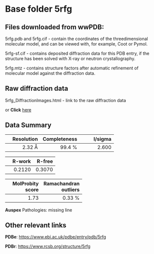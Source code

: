 # Base folder 5rfg

## Files downloaded from wwPDB:

5rfg.pdb and 5rfg.cif - contain the coordinates of the threedimensional molecular model, and can be viewed with, for example, Coot or Pymol.

5rfg-sf.cif - contains deposited diffraction data for this PDB entry, if the structure has been solved with X-ray or neutron crystallography.

5rfg.mtz - contains structure factors after automatic refinement of molecular model against the diffraction data.

## Raw diffraction data

5rfg_DiffractionImages.html - link to the raw diffraction data 

or **Click** [here](https://zenodo.org/record/3731369) 

## Data Summary
|   | Resolution | Completeness| I/sigma |
|---|-------------:|----------------:|--------------:|
|   |2.32 Å|99.4  %|<img width=50/>2.600|

|   | **R-work**| **R-free**   
|---|-------------:|----------------:|           
||  0.2120|  0.3070|

|   |**MolProbity<br>score**| **Ramachandran<br>outliers** 
|---|-------------:|----------------:|
||  1.73|  0.33 %|

**Auspex** Pathologies: missing line

 

## Other relevant links 
**PDBe**:  https://www.ebi.ac.uk/pdbe/entry/pdb/5rfg
 
**PDBr**: https://www.rcsb.org/structure/5rfg 

